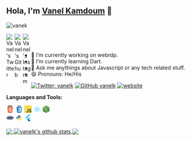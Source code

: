 ## Hola, I'm [Vanel Kamdoum](https://vanelk.dev) 👋

<p align="left"> <img src="https://komarev.com/ghpvc/?username=vanelk&label=Views&color=blue&style=plastic" alt="vanek" /> </p>

<a href="https://twitter.com/s_vanelk">
  <img align="left" alt="Vanel's Twitter" width="22px" src="https://cdn.jsdelivr.net/npm/simple-icons@v3/icons/twitter.svg" />
</a>
<a href="https://github.com/vanelk">
  <img align="left" alt="Vanel's Github" width="22px" src="https://cdn.jsdelivr.net/npm/simple-icons@v3/icons/github.svg" />
</a>
<a href="https://instagram.com/s_vanelk/">
  <img align="left" alt="Vanel's Instagram" width="22px" src="https://cdn.jsdelivr.net/npm/simple-icons@v3/icons/instagram.svg" />
</a>

<br/>
<br/>

- 🔭 I’m currently working on webrdp.
- 🌱 I’m currently learning Dart.
- 💬 Ask me anythings about Javascript or any tech related stuff.
- 😄 Pronouns: He/His

[![Twitter: vanelk](https://img.shields.io/twitter/follow/vanelk?style=social)](https://twitter.com/s_vanelk)
[![GitHub vanelk](https://img.shields.io/github/followers/vanelk?label=follow&style=social)](https://github.com/vanelk)
[![website](https://img.shields.io/badge/PortfolioWebsite-vanelk.dev-2648ff?style=flat-square&logo=google-chrome)](https://vanelk.dev/)


**Languages and Tools:**  

<code><img height="20" src="https://raw.githubusercontent.com/github/explore/80688e429a7d4ef2fca1e82350fe8e3517d3494d/topics/html/html.png"></code>
<code><img height="20" src="https://raw.githubusercontent.com/github/explore/80688e429a7d4ef2fca1e82350fe8e3517d3494d/topics/css/css.png"></code>
<code><img height="20" src="https://raw.githubusercontent.com/github/explore/80688e429a7d4ef2fca1e82350fe8e3517d3494d/topics/javascript/javascript.png"></code>
<code><img height="20" src="https://raw.githubusercontent.com/github/explore/80688e429a7d4ef2fca1e82350fe8e3517d3494d/topics/react/react.png"></code>
<code><img height="20" src="https://raw.githubusercontent.com/github/explore/80688e429a7d4ef2fca1e82350fe8e3517d3494d/topics/nodejs/nodejs.png"></code>   
<code><img height="20" src="https://raw.githubusercontent.com/github/explore/80688e429a7d4ef2fca1e82350fe8e3517d3494d/topics/php/php.png"></code>
<code><img height="20" src="https://raw.githubusercontent.com/github/explore/80688e429a7d4ef2fca1e82350fe8e3517d3494d/topics/python/python.png"></code>
<code><img height="20" src="https://raw.githubusercontent.com/github/explore/80688e429a7d4ef2fca1e82350fe8e3517d3494d/topics/flutter/flutter.png"></code>

<a href="https://github.com/vanelk">
  <img align="center" src="https://github-readme-stats.vercel.app/api/top-langs/?username=vanelk&theme=dark&hide_langs_below=1" />
</a>
<a href="https://github.com/vanelk">
 <img align="center" src="https://github-readme-stats.vercel.app/api?username=vanelk&show_icons=true&theme=dark&line_height=27" alt="vanelk's github stats"/>
</a>
<a href="https://github.com/vanelk">
  <img align="center" src="https://github-readme-stats.vercel.app/api/pin/?username=vanelk&repo=pxShader&theme=dark" />
</a>
